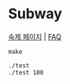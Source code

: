 Subway
========

[숙제 페이지](http://soar.snu.ac.kr:8080/assignments/6) |
[FAQ](http://soar.snu.ac.kr/course/board/ds2016/1624659)

```
make

./test
./test 100
```
